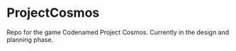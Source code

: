 # ProjectCosmos
Repo for the game Codenamed Project Cosmos. Currently in the design and planning phase.
